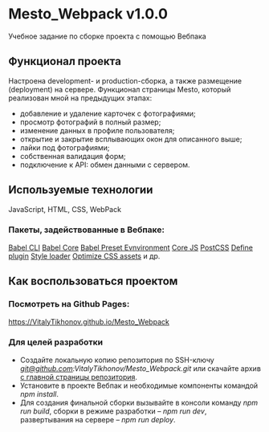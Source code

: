 # Mesto_Webpack v1.0.0
Учебное задание по сборке проекта с помощью Вебпака
## Функционал проекта
Настроена development- и production-сборка, а также размещение (deployment) на сервере.
Функционал страницы Mesto, который реализован мной на предыдущих этапах:
- добавление и удаление карточек с фотографиями;
- просмотр фотографий в полный размер;
- изменение данных в профиле пользователя;
- открытие и закрытие всплывающих окон для описанного выше;
- лайки под фотографиями;
- собственная валидация форм;
- подключение к API: обмен данными с сервером.
## Используемые технологии
JavaScript, HTML, CSS, WebPack
### Пакеты, задействованные в Вебпаке:
[Babel CLI](https://babeljs.io/docs/en/babel-cli#docsNav)
[Babel Core](https://babeljs.io/docs/en/babel-core)
[Babel Preset Evnvironment](https://babeljs.io/docs/en/babel-preset-env#docsNav)
[Сore JS](https://github.com/zloirock/core-js#readme)
[PostCSS](https://postcss.org/)
[Define plugin](https://webpack.js.org/plugins/define-plugin/)
[Style loader](https://github.com/webpack-contrib/style-loader)
[Optimize CSS assets](https://www.npmjs.com/package/optimize-css-assets-webpack-plugin)
и др.
## Как воспользоваться проектом
### Посмотреть на Github Pages:
https://VitalyTikhonov.github.io/Mesto_Webpack
### Для целей разработки
- Создайте локальную копию репозитория по SSH-ключу *git@github.com:VitalyTikhonov/Mesto_Webpack.git* или скачайте архив [с главной страницы репозитория](https://github.com/VitalyTikhonov/Mesto_Webpack).
- Установите в проекте Вебпак и необходимые компоненты командой _npm install_.
- Для создания финальной сборки вызывайте в консоли команду *npm run build*, сборки в режиме разработки – *npm run dev*, развертывания на сервере – *npm run deploy*.
